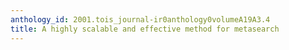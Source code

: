 ```yaml
---
anthology_id: 2001.tois_journal-ir0anthology0volumeA19A3.4
title: A highly scalable and effective method for metasearch
---
```

